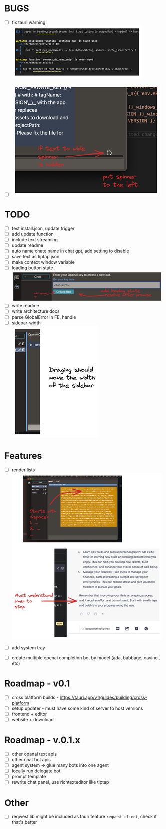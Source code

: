 
# BUGS

- [ ] fix tauri warning  
  ![tauri warning](./todo-images/warnings.excalidraw.png "tauri warning")
- [ ]  
  ![spinner position](./todo-images/spinner_position.excalidraw.png "spinner position")


# TODO

- [ ] test install.json, update trigger
- [ ] add update function
- [ ] include text streaming
- [ ] update readme
- [ ] auto name chate name in chat gpt, add setting to disable
- [ ] save text as tiptap json
- [ ] make context window variable
- [ ] loading button state
  ![loading button state](./todo-images/button-loading.excalidraw.png "loading button state")
- [ ] write readme
- [ ] write architecture docs
- [ ] parse GlobalError in FE, handle
- [ ] sidebar-width  
  ![sidebar-width](./todo-images/sidebar-width.excalidraw.png "sidebar-width")

# Features

- [ ] render lists  
  ![render lists](./todo-images/render-lists.excalidraw.png "render lists")
- [ ] add system tray
- [ ] create multiple openai completion bot by model (ada, babbage, davinci, etc)



# Roadmap - v0.1

- [ ] cross platform builds - https://tauri.app/v1/guides/building/cross-platform
- [ ] setup updater - must have some kind of server to host versions
- [ ] frontend + editor
- [ ] website + download

# Roadmap - v.0.1.x

- [ ] other opanai text apis
- [ ] other chat bot apis
- [ ] agent system -> glue many bots into one agent
- [ ] locally run delegate bot
- [ ] prompt template
- [ ] rewrite chat panel, use richtexteditor like tiptap

# Other

- [ ] reqwest lib might be included as tauri feature `reqwest-client`, check if that's better
